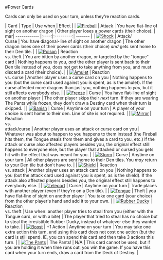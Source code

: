 #Power Cards

Cards can only be used on your turn, unless they're reaction cards.

| Card | Type | Use when | Effect |
| [![Fireball](/dragon_pants/images/cards/small/fireball.png)](/dragon_pants/images/cards/fireball.png) | Attack | You have flat-line of sight on another dragon  | Other player loses a power cards (their choice). |
mar| ------------ |:----:|:---------:| ------- |
| [![Shock](/dragon_pants/images/cards/small/shock.png)](/dragon_pants/images/cards/shock.png) | Attack/<br/>Curse | You have diagonal-line of sight on another dragon | The other dragon loses one of their power cards (their choice) *and* gets sent home to their Den tile. |
| [![Poison](/dragon_pants/images/cards/small/poison.png)](/dragon_pants/images/cards/poison.png) | Reaction<br/>vs. theft | You are bitten by another dragon, or targeted by the "tongue" card  | Nothing happens to you, *and* the other player is sent back to their Den tile instead of you, does not get to take anything from you, and must discard a card (their choice). |
| [![Amulet](/dragon_pants/images/cards/small/amulet.png)](/dragon_pants/images/cards/amulet.png) | Reaction<br/>vs. curse | Another player uses a curse card on you  | Nothing happens to you (but the curse card used against you is spent, as is the amulet). If the curse affected more dragons than just you, nothing happens to *you*, but it still affects everybody else. |
| [![Freeze](/dragon_pants/images/cards/small/freeze.png)](/dragon_pants/images/cards/freeze.png) | Curse | You have flat-line of sight on another player  | The other player skips their *next* turn. If they are wearing The Pants while frozen, they don't draw a Destiny card when their turn is skipped. |
| [![Banish](/dragon_pants/images/cards/small/banish.png)](/dragon_pants/images/cards/banish.png) | Curse | Anytime on your turn | A player of your choice is sent home to their den. Line of site is not required. |
| [![Mirror](/dragon_pants/images/cards/small/mirror.png)](/dragon_pants/images/cards/mirror.png) | Reaction<br/>vs.<br/>attack/curse | Another player uses an attack or curse card on you | Whatever was about to happen to you happens to them instead (the Fireball hits them, the Tongue steals from them and gives a card to you, etc.) If the attack or curse also affected players besides you, the original effect still happens to everyone else, but the player that attacked or cursed you gets hit with the effect that was meant for you. |
| [![Storm](/dragon_pants/images/cards/small/storm.png)](/dragon_pants/images/cards/storm.png) | Curse | Anytime on your turn  | All other players are sent home to their Den tiles. You *may* return to your Den tile but don't have to. |
| [![Shield](/dragon_pants/images/cards/small/shield.png)](/dragon_pants/images/cards/shield.png) | Reaction<br/>vs. attack | Another player uses an attack card on you  | Nothing happens to you (but the attack card used against you is spent, as is the shield). If the attack also affected players besides you, the original effect still happens to everybody else. |
| [![Teleport](/dragon_pants/images/cards/small/teleport.png)](/dragon_pants/images/cards/teleport.png) | Curse | Anytime on your turn  | Trade places with another player (even if they're on a Den tile). |
| [![Tongue](/dragon_pants/images/cards/small/tongue.png)](/dragon_pants/images/cards/tongue.png) | Theft | you have flat-line of sight on another player | You take one card (your choice) from the other player's hand and add it to your own. |
| [![Rubber Ducky](/dragon_pants/images/cards/small/rubber_ducky.png)](/dragon_pants/images/cards/rubber_ducky.png) | Reaction<br/>vs. theft | Use when: another player tries to steal from you (either with the Tongue card, or with a bite) | The player that tried to steal has no choice but to steal the irresistible Rubber Ducky, instead of whatever else they wanted to take. |
| [![Boost](/dragon_pants/images/cards/small/boost.png)](/dragon_pants/images/cards/boost.png) | +1 Action | Anytime on your turn | You may take one extra action this turn, and using this card does not cost one action (but the card is still spent). IE, you can spend this card and then take 3 actions this turn. |
| [![The Pants](/dragon_pants/images/cards/small/the_pants.png)](/dragon_pants/images/cards/the_pants.png) | The Pants! | N/A | This card cannot be used, but if you are holding it when time runs out, you win the game. If you have this card when your turn ends, draw a card from the Deck of Destiny. |
